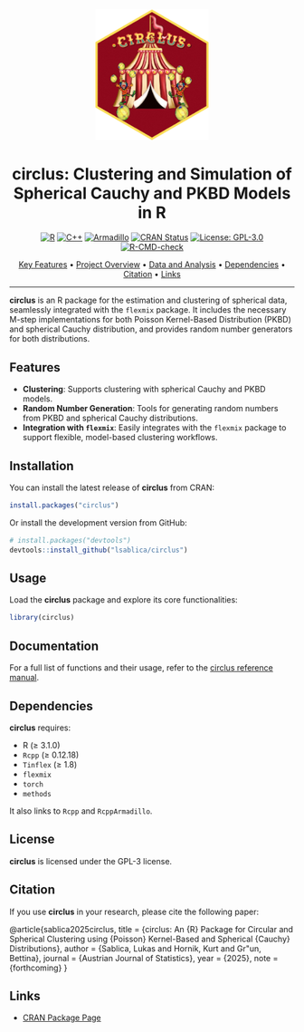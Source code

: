 <div align="center">
  <img src="logo.png" alt="Circlus Logo" width="200"/>

  # circlus: Clustering and Simulation of Spherical Cauchy and PKBD Models in R

  [![R](https://img.shields.io/badge/R-%23E67E22.svg?&logo=R&logoColor=white)](https://www.r-project.org/)
  [![C++](https://img.shields.io/badge/C%2B%2B-%2300599C.svg?&logo=c%2B%2B&logoColor=white)](https://isocpp.org/)
  [![Armadillo](https://img.shields.io/badge/Armadillo-Linear%20Algebra%20Library-blue)](http://arma.sourceforge.net/)
  [![CRAN Status](https://www.r-pkg.org/badges/version/watson)](https://cran.r-project.org/package=circlus)
  [![License: GPL-3.0](https://img.shields.io/badge/License-GPL%203.0-blue.svg)](https://opensource.org/licenses/GPL-3.0)
  [![R-CMD-check](https://github.com/lsablica/circlus/actions/workflows/rhub.yaml/badge.svg)](https://github.com/lsablica/circlus/actions/workflows/rhub.yaml)


  [Key Features](#features) •
  [Project Overview](#installation) •
  [Data and Analysis](#usage) •
  [Dependencies](#dependencies) •
  [Citation](#citation) •
  [Links](#links)
</div>

---


**circlus** is an R package for the estimation and clustering of spherical data, seamlessly integrated with the `flexmix` package. It includes the necessary M-step implementations for both Poisson Kernel-Based Distribution (PKBD) and spherical Cauchy distribution, and provides random number generators for both distributions.

## Features
- **Clustering**: Supports clustering with spherical Cauchy and PKBD models.
- **Random Number Generation**: Tools for generating random numbers from PKBD and spherical Cauchy distributions.
- **Integration with `flexmix`**: Easily integrates with the `flexmix` package to support flexible, model-based clustering workflows.

## Installation

You can install the latest release of **circlus** from CRAN:

```r
install.packages("circlus")
```

Or install the development version from GitHub:

```r
# install.packages("devtools")
devtools::install_github("lsablica/circlus")
```

## Usage

Load the **circlus** package and explore its core functionalities:

```r
library(circlus)
```

## Documentation

For a full list of functions and their usage, refer to the [circlus reference manual](https://CRAN.R-project.org/package=circlus).

## Dependencies

**circlus** requires:
- R (≥ 3.1.0)
- `Rcpp` (≥ 0.12.18)
- `Tinflex` (≥ 1.8)
- `flexmix`
- `torch`
- `methods`
  
It also links to `Rcpp` and `RcppArmadillo`.

## License

**circlus** is licensed under the GPL-3 license.

## Citation

If you use **circlus** in your research, please cite the following paper:

@article{sablica2025circlus,
  title = {circlus: An {R} Package for Circular and Spherical Clustering using {Poisson} Kernel-Based and Spherical {Cauchy} Distributions},
  author = {Sablica, Lukas and Hornik, Kurt and Gr\"un, Bettina},
  journal = {Austrian Journal of Statistics},
  year = {2025},
  note = {forthcoming}
}

## Links

- [CRAN Package Page](https://CRAN.R-project.org/package=circlus)

